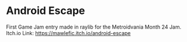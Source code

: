 # Android Escape
First Game Jam entry made in raylib for the Metroidvania Month 24 Jam. <br/>
Itch.io Link: https://mawlefic.itch.io/android-escape
